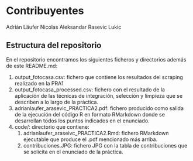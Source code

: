# Contribuyentes

Adrián Läufer Nicolas
Aleksandar Rasevic Lukic

## Estructura del repositorio

En el repositorio encontramos los siguientes ficheros y directorios además de este README.md:

1. output_fotocasa.csv: fichero que contiene los resultados del scraping realizado en la PRA1
2. output_fotocasa_processed.csv: fichero con el resultado de la aplicación de las técnicas de integración, selección y limpieza que se describen a lo largo de la práctica.
3. adrianlaufer_arasevic_PRACTICA2.pdf: fichero producido como salida de la ejecución del código R en formato RMarkdown donde se desarrollan todos los puntos indicados en el enunciado.
4. code/: directorio que contiene:
    1. adrianlaufer_araseivc_PRACTICA2.Rmd: fichero RMarkdown ejecutable que produce el .pdf mencionado más arriba.
    2. contribuciones.JPG: fichero JPG con la tabla de contribuciones que se solicita en el enunciado de la práctica.